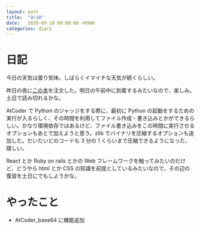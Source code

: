 ```yaml
---
layout: post
title:  "9/10"
date:   2020-09-10 09:00:00 +0900
categories: diary
---
```

# 日記

今日の天気は曇り気味。しばらくイマイチな天気が続くらしい。

昨日の夜に[この本](https://www.amazon.co.jp/%E3%81%AF%E3%81%98%E3%82%81%E3%81%A6%E5%AD%A6%E3%81%B6%E3%83%90%E3%82%A4%E3%83%8A%E3%83%AA%E8%A7%A3%E6%9E%90-%E4%B8%8D%E6%AD%A3%E3%81%AA%E3%82%B3%E3%83%BC%E3%83%89%E3%81%8B%E3%82%89%E3%82%B3%E3%83%B3%E3%83%94%E3%83%A5%E3%83%BC%E3%82%BF%E3%82%92%E5%AE%88%E3%82%8B%E3%82%B5%E3%82%A4%E3%83%90%E3%83%BC%E3%82%BB%E3%82%AD%E3%83%A5%E3%83%AA%E3%83%86%E3%82%A3%E6%8A%80%E8%A1%93-OnDeck-Books%EF%BC%88NextPublishing%EF%BC%89-%E5%B0%8F%E6%9E%97-%E4%BD%90%E4%BF%9D-ebook/dp/B084R85269/ref=sr_1_1?__mk_ja_JP=%E3%82%AB%E3%82%BF%E3%82%AB%E3%83%8A&dchild=1&keywords=%E3%81%AF%E3%81%98%E3%82%81%E3%81%A6%E5%AD%A6%E3%81%B6%E3%83%90%E3%82%A4%E3%83%8A%E3%83%AA&qid=1599710906&s=books&sr=1-1)を注文した。明日の午前中に到着するみたいなので、楽しみ。土日で読み切れるかな。

AtCoder で Python のジャッジをする際に、最初に Python の起動をするための実行が入るらしく、その時間を利用してファイル作成・書き込みとかができるらしい。かなり環境依存ではあるけど、ファイル書き込みをこの時間に実行させるオプションもあとで加えようと思う。zlib でバイナリを圧縮するオプションも追加した。だいたいどのコードも 3 分の 1 くらいまで圧縮できるようになった、嬉しい。

React とか Ruby on rails とかの Web フレームワークを触ってみたいのだけど、どうやら html とか CSS の知識を前提としているみたいなので、その辺の復習を土日にでもしようかな。

# やったこと

- AtCoder_base64 に機能追加

